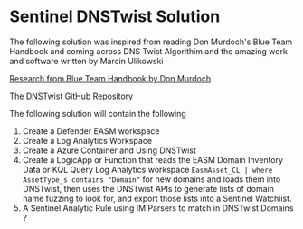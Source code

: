 # Sentinel DNSTwist Solution
The following solution was inspired from reading Don Murdoch's Blue Team Handbook and coming across DNS Twist Algorithim and the amazing work and software written by Marcin Ulikowski

[Research from Blue Team Handbook by Don Murdoch](https://www.amazon.com/Blue-Team-Handbook-Condensed-Operations/dp/1091493898/)

[The DNSTwist GitHub Repository](https://github.com/elceef/dnstwist?tab=readme-ov-file)

The following solution will contain the following

 1. Create a Defender EASM workspace
 2. Create a Log Analytics Workspace
 3. Create a Azure Container and Using DNSTwist
 4. Create a LogicApp or Function that reads the EASM Domain Inventory Data or KQL Query Log Analytics workspace `EasmAsset_CL | where AssetType_s contains "Domain"` for new domains and loads them into DNSTwist, then uses the DNSTwist APIs to generate lists of domain name fuzzing to look for, and export those lists into a Sentinel Watchlist.
 5. A Sentinel Analytic Rule using IM Parsers to match in DNSTwist Domains ?
